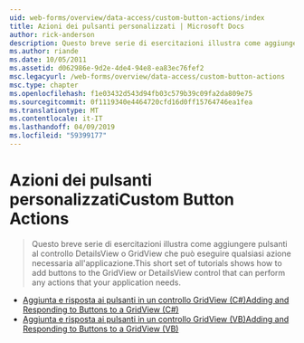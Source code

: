 ```yaml
---
uid: web-forms/overview/data-access/custom-button-actions/index
title: Azioni dei pulsanti personalizzati | Microsoft Docs
author: rick-anderson
description: Questo breve serie di esercitazioni illustra come aggiungere pulsanti al controllo DetailsView o GridView che può eseguire qualsiasi azione necessaria all'applicazione.
ms.author: riande
ms.date: 10/05/2011
ms.assetid: d062986e-9d2e-4de4-94e8-ea83ec76fef2
msc.legacyurl: /web-forms/overview/data-access/custom-button-actions
msc.type: chapter
ms.openlocfilehash: f1e03432d543d94fb03c579b39c09fa2da809e75
ms.sourcegitcommit: 0f1119340e4464720cfd16d0ff15764746ea1fea
ms.translationtype: MT
ms.contentlocale: it-IT
ms.lasthandoff: 04/09/2019
ms.locfileid: "59399177"
---
```

# <a name="custom-button-actions"></a><span data-ttu-id="b82e7-103">Azioni dei pulsanti personalizzati</span><span class="sxs-lookup"><span data-stu-id="b82e7-103">Custom Button Actions</span></span>

> <span data-ttu-id="b82e7-104">Questo breve serie di esercitazioni illustra come aggiungere pulsanti al controllo DetailsView o GridView che può eseguire qualsiasi azione necessaria all'applicazione.</span><span class="sxs-lookup"><span data-stu-id="b82e7-104">This short set of tutorials shows how to add buttons to the GridView or DetailsView control that can perform any actions that your application needs.</span></span>


- [<span data-ttu-id="b82e7-105">Aggiunta e risposta ai pulsanti in un controllo GridView (C#)</span><span class="sxs-lookup"><span data-stu-id="b82e7-105">Adding and Responding to Buttons to a GridView (C#)</span></span>](adding-and-responding-to-buttons-to-a-gridview-cs.md)
- [<span data-ttu-id="b82e7-106">Aggiunta e risposta ai pulsanti in un controllo GridView (VB)</span><span class="sxs-lookup"><span data-stu-id="b82e7-106">Adding and Responding to Buttons to a GridView (VB)</span></span>](adding-and-responding-to-buttons-to-a-gridview-vb.md)
